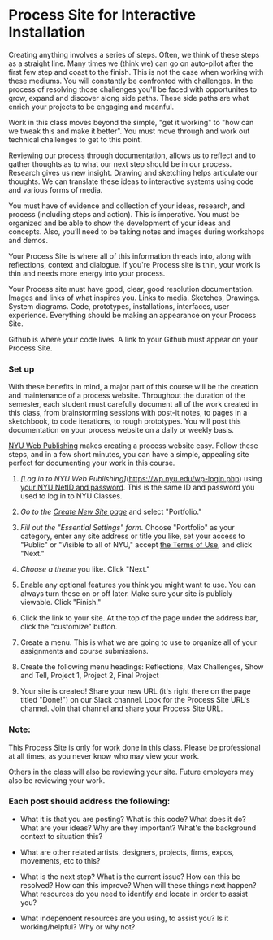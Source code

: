 # Process Site for Interactive Installation

Creating anything involves a series of steps. Often, we think of these steps as a straight line. Many times we (think we) can go on auto-pilot after the first few step and coast to the finish. This is not the case when working with these mediums. You will constantly be confronted with challenges. In the process of resolving those challenges you'll be faced with opportunites to grow, expand and discover along side paths. These side paths are what enrich your projects to be engaging and meanful.

Work in this class moves beyond the simple, "get it working" to "how can we tweak this and make it better". You must move through and work out technical challenges to get to this point.

Reviewing our process through documentation, allows us to reflect and to gather thoughts as to what our next step should be in our process. Research gives us new insight. Drawing and sketching helps articulate our thoughts. We can translate these ideas to interactive systems using code and various forms of media.

You must have of evidence and collection of your ideas, research, and process (including steps and action). This is imperative. You must be organized and be able to show the development of your ideas and concepts. Also, you’ll need to be taking notes and images during workshops and demos. 

Your Process Site is where all of this information threads into, along with reflections, context and dialogue. If you're Process site is thin, your work is thin and needs more energy into your process.

Your Process site must have good, clear, good resolution documentation. Images and links of what inspires you. Links to media. Sketches, Drawings. System diagrams. Code, prototypes, installations, interfaces, user experience. Everything should be making an appearance on your Process Site.

Github is where your code lives. A link to your Github must appear on your Process Site.

### Set up

With these benefits in mind, a major part of this course will be the creation and maintenance of a process website. Throughout the duration of the semester, each student must carefully document all of the work created in this class, from brainstorming sessions with post-it notes, to pages in a sketchbook, to code iterations, to rough prototypes. You will post this documentation on your process website on a daily or weekly basis. 

[NYU Web Publishing](https://wp.nyu.edu/) makes creating a process website easy. Follow these steps, and in a few short minutes, you can have a simple, appealing site perfect for documenting your work in this course. 

1. *[Log in to NYU Web Publishing]*(https://wp.nyu.edu/wp-login.php) using [your NYU NetID and password](http://www.nyu.edu/life/information-technology/getting-started/netid-and-password.html). This is the same ID and password you used to log in to NYU Classes.

2. *Go to the [Create New Site page](https://wp.nyu.edu/create/)* and select "Portfolio."

3. *Fill out the "Essential Settings" form.* Choose "Portfolio" as your category, enter any site address or title you like, set your access to "Public" or "Visible to all of NYU," accept [the Terms of Use](https://wp.nyu.edu/terms-of-use/), and click "Next." 

4. *Choose a theme* you like. Click "Next."

5. Enable any optional features you think you might want to use. You can always turn these on or off later. Make sure your site is publicly viewable. Click "Finish."

6. Click the link to your site. At the top of the page under the address bar, click the "customize" button.

7. Create a menu. This is what we are going to use to organize all of your assignments and course submissions. 

8. Create the following menu headings: Reflections, Max Challenges, Show and Tell, Project 1, Project 2, Final Project

9. Your site is created! Share your new URL (it's right there on the page titled "Done!") on our Slack channel. Look for the Process Site URL's channel. Join that channel and share your Process Site URL. 


### Note:

This Process Site is only for work done in this class. Please be professional at all times, as you never know who may view your work.

Others in the class will also be reviewing your site. Future employers may also be reviewing your work.

### Each post should address the following:

* What it is that you are posting? What is this code? What does it do? What are your ideas? Why are they important? What's the background context to situation this? 

* What are other related artists, designers, projects, firms, expos, movements, etc to this?

* What is the next step? What is the current issue? How can this be resolved? How can this improve? When will these things next happen? What resources do you need to identify and locate in order to assist you?

* What independent resources are you using, to assist you? Is it working/helpful? Why or why not?